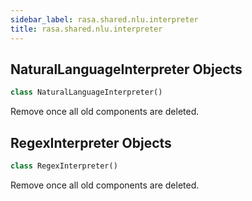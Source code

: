```yaml
---
sidebar_label: rasa.shared.nlu.interpreter
title: rasa.shared.nlu.interpreter
---
```

## NaturalLanguageInterpreter Objects

```python
class NaturalLanguageInterpreter()
```

Remove once all old components are deleted.

## RegexInterpreter Objects

```python
class RegexInterpreter()
```

Remove once all old components are deleted.

